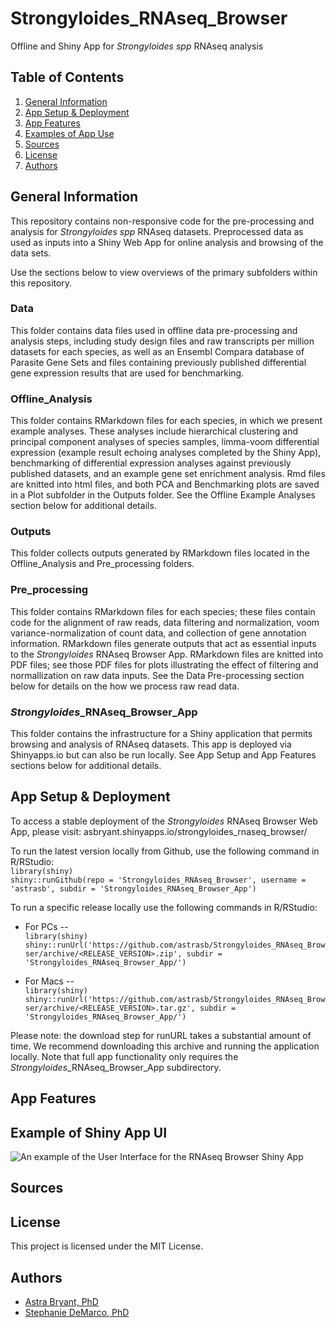 # Strongyloides_RNAseq_Browser 
Offline and Shiny App for *Strongyloides spp* RNAseq analysis 

## Table of Contents  
1. [General Information](#general-information)
2. [App Setup & Deployment](#app-setup-&-deployment)
3. [App Features](#app-features)
4. [Examples of App Use](#example-of-shiny-app-ui)
5. [Sources](#sources)
6. [License](#license)
7. [Authors](#authors)

## General Information
This repository contains non-responsive code for the pre-processing and analysis for *Strongyloides spp* RNAseq datasets. Preprocessed data as used as inputs into a Shiny Web App for online analysis and browsing of the data sets. 

Use the sections below to view overviews of the primary subfolders within this repository.

### Data  
This folder contains data files used in offline data pre-processing and analysis steps, including study design files and raw transcripts per million datasets for each species, as well as an Ensembl Compara database of Parasite Gene Sets and files containing previously published differential gene expression results that are used for benchmarking.

### Offline_Analysis  
This folder contains RMarkdown files for each species, in which we present example analyses. These analyses include hierarchical clustering and principal component analyses of species samples, limma-voom differential expression (example result echoing analyses completed by the Shiny App), benchmarking of differential expression analyses against previously published datasets, and an example gene set enrichment analysis. Rmd files are knitted into html files, and both PCA and Benchmarking plots are saved in a Plot subfolder in the Outputs folder. See the Offline Example Analyses section below for additional details.

### Outputs  
This folder collects outputs generated by RMarkdown files located in the Offline_Analysis and Pre_processing folders.

### Pre_processing  
This folder contains RMarkdown files for each species; these files contain code for the alignment of raw reads, data filtering and normalization, voom variance-normalization of count data, and collection of gene annotation information. RMarkdown files generate outputs that act as essential inputs to the *Strongyloides* RNAseq Browser App. RMarkdown files are knitted into PDF files; see those PDF files for plots illustrating the effect of filtering and normallization on raw data inputs. See the Data Pre-processing section below for details on the how we process raw read data.

### *Strongyloides*_RNAseq_Browser_App  
This folder contains the infrastructure for a Shiny application that permits browsing and analysis of RNAseq datasets. This app is deployed via Shinyapps.io but can also be run locally. See App Setup and App Features sections below for additional details.  

## App Setup & Deployment
To access a stable deployment of the *Strongyloides* RNAseq Browser Web App, please visit: asbryant.shinyapps.io/strongyloides_rnaseq_browser/  

To run the latest version locally from Github, use the following command in R/RStudio:  
`library(shiny)`  
`shiny::runGithub(repo = 'Strongyloides_RNAseq_Browser', username = 'astrasb', subdir = 'Strongyloides_RNAseq_Browser_App')`  

To run a specific release locally use the following commands in R/RStudio:  
  * For PCs --  
    `library(shiny)`  
    `shiny::runUrl('https://github.com/astrasb/Strongyloides_RNAseq_Browser/archive/<RELEASE_VERSION>.zip', subdir = 'Strongyloides_RNAseq_Browser_App/') ` 

  * For Macs --  
    `library(shiny)`  
    `shiny::runUrl('https://github.com/astrasb/Strongyloides_RNAseq_Browser/archive/<RELEASE_VERSION>.tar.gz', subdir = 'Strongyloides_RNAseq_Browser_App/')`  

Please note: the download step for runURL takes a substantial amount of time. We recommend downloading this archive and running the application locally. Note that full app functionality only requires the *Strongyloides*_RNAseq_Browser_App subdirectory.

## App Features

## Example of Shiny App UI
![An example of the User Interface for the RNAseq Browser Shiny App](https://github.com/astrasb/Strongyloides_RNAseq_Browser/blob/master/Strongyloides_RNAseq_Browser_App/UI/St-RNAseq_Browser%20UI%20Example.png)

## Sources

## License  
This project is licensed under the MIT License. 

## Authors  
* [Astra Bryant, PhD](https://github.com/astrasb)
* [Stephanie DeMarco, PhD](https://github.com/sfdemarco)

